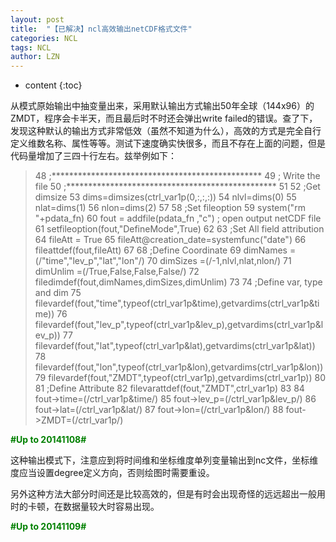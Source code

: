 ```yaml
---
layout: post
title:  "【已解决】ncl高效输出netCDF格式文件" 
categories: NCL
tags: NCL
author: LZN
---
```


* content
{:toc}

从模式原始输出中抽变量出来，采用默认输出方式输出50年全球（144x96）的ZMDT，程序会卡半天，而且最后时不时还会弹出write failed的错误。查了下，发现这种默认的输出方式非常低效（虽然不知道为什么），高效的方式是完全自行定义维数名称、属性等等。测试下速度确实快很多，而且不存在上面的问题，但是代码量增加了三四十行左右。兹举例如下：
<blockquote>48 ;************************************************
49 ; Write the file
50 ;************************************************
51
52 ;Get dimsize
53 dims=dimsizes(ctrl_var1p(0,:,:,:))
54 nlvl=dims(0)
55 nlat=dims(1)
56 nlon=dims(2)
57
58 ;Set fileoption
59 system("rm "+pdata_fn)
60 fout = addfile(pdata_fn ,"c") ; open output netCDF file
61 setfileoption(fout,"DefineMode",True)
62
63 ;Set All field attribution
64 fileAtt = True
65 fileAtt@creation_date=systemfunc("date")
66 fileattdef(fout,fileAtt)
67
68 ;Define Coordinate
69 dimNames =(/"time","lev_p","lat","lon"/)
70 dimSizes =(/-1,nlvl,nlat,nlon/)
71 dimUnlim =(/True,False,False,False/)
72 filedimdef(fout,dimNames,dimSizes,dimUnlim)
73
74 ;Define var, type and dim
75 filevardef(fout,"time",typeof(ctrl_var1p&amp;time),getvardims(ctrl_var1p&amp;time))
76 filevardef(fout,"lev_p",typeof(ctrl_var1p&amp;lev_p),getvardims(ctrl_var1p&amp;lev_p))
77 filevardef(fout,"lat",typeof(ctrl_var1p&amp;lat),getvardims(ctrl_var1p&amp;lat))
78 filevardef(fout,"lon",typeof(ctrl_var1p&amp;lon),getvardims(ctrl_var1p&amp;lon))
79 filevardef(fout,"ZMDT",typeof(ctrl_var1p),getvardims(ctrl_var1p))
80
81 ;Define Attribute
82 filevarattdef(fout,"ZMDT",ctrl_var1p)
83
84 fout-&gt;time=(/ctrl_var1p&amp;time/)
85 fout-&gt;lev_p=(/ctrl_var1p&amp;lev_p/)
86 fout-&gt;lat=(/ctrl_var1p&amp;lat/)
87 fout-&gt;lon=(/ctrl_var1p&amp;lon/)
88 fout-&gt;ZMDT=(/ctrl_var1p/)</blockquote>
<strong><span style="color: #008000;">#Up to 20141108#</span></strong>

这种输出模式下，注意应到将时间维和坐标维度单列变量输出到nc文件，坐标维度应当设置degree定义方向，否则绘图时需要重设。

另外这种方法大部分时间还是比较高效的，但是有时会出现奇怪的远远超出一般用时的卡顿，在数据量较大时容易出现。

<strong><span style="color: #008000;">#Up to 20141109#</span></strong>